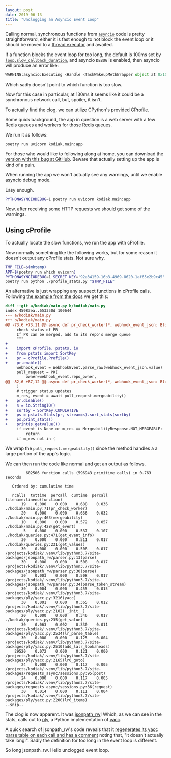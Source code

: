 ```yaml
---
layout: post
date: 2019-06-13
title: "Unclogging an Asyncio Event Loop"
---
```


Calling normal, synchronous functions from [`asyncio`](https://docs.python.org/3/library/asyncio.html) code is pretty straightforward, either it is fast enough to not block the event loop or it should
be moved to a [thread executor](https://docs.python.org/3/library/asyncio-eventloop.html#asyncio.loop.run_in_executor) and awaited.

If a function blocks the event loop for too long, the default is 100ms set by
[`loop.slow_callback_duration`](https://docs.python.org/3/library/asyncio-dev.html),
and asyncio `DEBUG` is enabled, then asyncio will produce an error like:

```python
WARNING:asyncio:Executing <Handle <TaskWakeupMethWrapper object at 0x102b727c8> created at /usr/local/Cellar/python/3.7.2_2/Frameworks/Python.framework/Versions/3.7/lib/python3.7/asyncio/streams.py:408> took 0.130 seconds
```

Which sadly doesn't point to which function is too slow.

Now for this case in particular, at 130ms it seems like it could be a
synchronous network call, but, spoiler, it isn't.

To actually find the clog, we can utilize CPython's provided [CProfile](https://docs.python.org/3/library/profile.html#module-cProfile).

Some quick background, the app in question is a web server with a few Redis
queues and workers for those Redis queues.

We run it as follows:

```sh
poetry run uvicorn kodiak.main:app
```

For those who would like to following along at home, you can download the
[version with this bug at
GitHub](https://github.com/chdsbd/kodiak/tree/48007d2b4fc4f11e5924a9fdf1a6a0e925dbf667).
Beware that actually setting up the app is kind of a pain.

When running the app we won't actually see any warnings, until we enable asyncio debug mode.

Easy enough.

```sh
PYTHONASYNCIODEBUG=1 poetry run uvicorn kodiak.main:app
```

Now, after receiving some HTTP requests we should get some of the warnings.

## Using cProfile

To actually locate the slow functions, we run the app with cProfile.

Now normally something like the following works, but for some reason it
doesn't output any cProfile stats. Not sure why.

```sh
TMP_FILE=$(mktemp)
APP=$(poetry run which uvicorn)
PYTHONASYNCIODEBUG=1 SECRET_KEY='92a34159-16b3-4969-8620-1af65e2b9c45' GITHUB_PRIVATE_KEY_PATH=kodiak-testing-sbd.2019-06-15.private-key.pem GITHUB_APP_ID=33138 poetry run python -m cProfile -o "$TMP_FILE" "$APP" kodiak.main:app
poetry run python ./profile_stats.py "$TMP_FILE"
```

An alternative is just wrapping any suspect functions in cProfile calls. Following [the example from the docs](https://docs.python.org/3/library/profile.html#profile.Profile) we get this:

```diff
diff --git a/kodiak/main.py b/kodiak/main.py
index 45083ea..653350d 100644
--- a/kodiak/main.py
+++ b/kodiak/main.py
@@ -73,6 +73,11 @@ async def pr_check_worker(*, webhook_event_json: BlockingZPopReply) -> None:
     check status of PR
     If PR can be merged, add to its repo's merge queue
     """
+
+    import cProfile, pstats, io
+    from pstats import SortKey
+    pr = cProfile.Profile()
+    pr.enable()
     webhook_event = WebhookEvent.parse_raw(webhook_event_json.value)
     pull_request = PR(
         owner=webhook_event.repo_owner,
@@ -82,6 +87,12 @@ async def pr_check_worker(*, webhook_event_json: BlockingZPopReply) -> None:
     )
     # trigger status updates
     m_res, event = await pull_request.mergeability()
+    pr.disable()
+    s = io.StringIO()
+    sortby = SortKey.CUMULATIVE
+    ps = pstats.Stats(pr, stream=s).sort_stats(sortby)
+    ps.print_stats()
+    print(s.getvalue())
     if event is None or m_res == MergeabilityResponse.NOT_MERGEABLE:
         return
     if m_res not in (
```

We wrap the `pull_request.mergeability()` since the method handles a a large
portion of the app's logic.

We can then run the code like normal and get an output as follows.

```
         602506 function calls (596943 primitive calls) in 0.763 seconds

   Ordered by: cumulative time

   ncalls  tottime  percall  cumtime  percall filename:lineno(function)
       19    0.000    0.000    0.688    0.036 ./kodiak/main.py:71(pr_check_worker)
       20    0.000    0.000    0.636    0.032 ./kodiak/main.py:463(mergeability)
       10    0.000    0.000    0.572    0.057 ./kodiak/main.py:428(get_event)
        5    0.000    0.000    0.537    0.107 ./kodiak/queries.py:471(get_event_info)
       30    0.000    0.000    0.511    0.017 ./kodiak/queries.py:231(get_values)
       30    0.000    0.000    0.508    0.017 /projects/kodiak/.venv/lib/python3.7/site-packages/jsonpath_rw/parser.py:13(parse)
       30    0.000    0.000    0.508    0.017 /projects/kodiak/.venv/lib/python3.7/site-packages/jsonpath_rw/parser.py:30(parse)
       30    0.003    0.000    0.508    0.017 /projects/kodiak/.venv/lib/python3.7/site-packages/jsonpath_rw/parser.py:34(parse_token_stream)
       30    0.004    0.000    0.455    0.015 /projects/kodiak/.venv/lib/python3.7/site-packages/ply/yacc.py:3216(yacc)
       30    0.001    0.000    0.365    0.012 /projects/kodiak/.venv/lib/python3.7/site-packages/ply/yacc.py:2102(__init__)
       20    0.000    0.000    0.346    0.017 ./kodiak/queries.py:235(get_value)
       30    0.063    0.002    0.330    0.011 /projects/kodiak/.venv/lib/python3.7/site-packages/ply/yacc.py:2534(lr_parse_table)
       30    0.000    0.000    0.125    0.004 /projects/kodiak/.venv/lib/python3.7/site-packages/ply/yacc.py:2510(add_lalr_lookaheads)
    29520    0.072    0.000    0.121    0.000 /projects/kodiak/.venv/lib/python3.7/site-packages/ply/yacc.py:2165(lr0_goto)
       24    0.000    0.000    0.117    0.005 /projects/kodiak/.venv/lib/python3.7/site-packages/requests_async/sessions.py:95(post)
       24    0.000    0.000    0.117    0.005 /projects/kodiak/.venv/lib/python3.7/site-packages/requests_async/sessions.py:36(request)
       30    0.014    0.000    0.111    0.004 /projects/kodiak/.venv/lib/python3.7/site-packages/ply/yacc.py:2200(lr0_items)
--snip--
```

The clog is now apparent. It was
[jsonpath_rw](https://github.com/kennknowles/python-jsonpath-rw)! Which, as
we can see in the stats, calls out to [ply](https://github.com/dabeaz/ply), a
Python implementation of [yacc](https://en.wikipedia.org/wiki/Yacc).

A quick search of jsonpath_rw's code reveals that it [regenerates its yacc
parse table on each call and has a
comment](https://github.com/kennknowles/python-jsonpath-rw/blob/f615451d7b405e23e0f80b15cad03b1427b0256d/jsonpath_rw/parser.py#L46-L53)
noting that, "it doesn't actually take long!". Sadly the definition for too
long in the event loop is different.

So long jsonpath_rw. Hello unclogged event loop.
